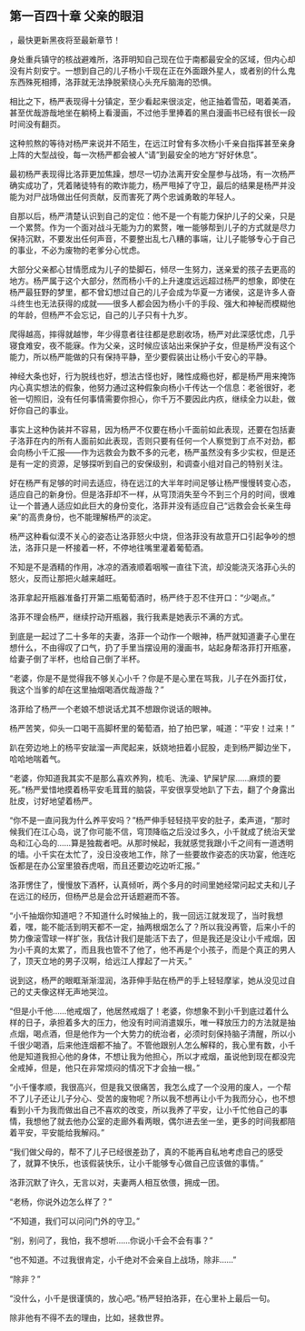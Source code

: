 ## 第一百四十章 父亲的眼泪
，最快更新黑夜将至最新章节！

身处重兵镇守的核战避难所，洛菲明知自己现在位于南都最安全的区域，但内心却没有片刻安宁。一想到自己的儿子杨小千现在正在外面跟外星人，或者别的什么鬼东西殊死相搏，洛菲就无法挣脱萦绕心头充斥脑海的恐惧。

相比之下，杨严表现得十分镇定，至少看起来很淡定，他正抽着雪茄，喝着美酒，甚至优哉游哉地坐在躺椅上看漫画，不过他手里捧着的黑白漫画书已经有很长一段时间没有翻页。

这种煎熬的等待对杨严来说并不陌生，在远江时曾有多次杨小千亲自指挥甚至亲身上阵的大型战役，每一次杨严都会被人“请”到最安全的地方“好好休息”。

最初杨严表现得比洛菲更加焦躁，想尽一切办法离开安全屋参与战场，有一次杨严确实成功了，凭着赌徒特有的欺诈能力，杨严甩掉了守卫，最后的结果是杨严并没能为对尸战场做出任何贡献，反而害死了两个忠诚勇敢的年轻人。

自那以后，杨严清楚认识到自己的定位：他不是一个有能力保护儿子的父亲，只是一个累赘。作为一个面对战斗无能为力的累赘，唯一能够帮到儿子的方式就是尽力保持沉默，不要发出任何声音，不要整出乱七八糟的事端，让儿子能够专心于自己的事业，不必为废物的老爹分心忧虑。

大部分父亲都心甘情愿成为儿子的垫脚石，倾尽一生努力，送亲爱的孩子去更高的地方。杨严属于这个大部分，然而杨小千的上升速度远远超过杨严的想象，即使在杨严最狂野的梦里，都不曾幻想过自己的儿子会成为华夏一方诸侯，这是许多人奋斗终生也无法获得的成就——很多人都会因为杨小千的手段、强大和神秘而模糊他的年龄，但杨严不会忘记，自己的儿子只有十九岁。

爬得越高，摔得就越惨，年少得意者往往都是悲剧收场，杨严对此深感忧虑，几乎寝食难安，夜不能寐。作为父亲，这时候应该站出来保护子女，但是杨严没有这个能力，所以杨严能做的只有保持平静，至少要假装出让杨小千安心的平静。

神经大条也好，行为脱线也好，想法古怪也好，赌性成瘾也好，都是杨严用来掩饰内心真实想法的假象，他努力通过这种假象向杨小千传达一个信息：老爸很好，老爸一切照旧，没有任何事情需要你担心，你千万不要因此内疚，继续全力以赴，做好你自己的事业。

事实上这种伪装并不容易，因为杨严不仅要在杨小千面前如此表现，还要在包括妻子洛菲在内的所有人面前如此表现，否则只要有任何一个人察觉到丁点不对劲，都会向杨小千汇报——作为远救会为数不多的元老，杨严虽然没有多少实权，但是还是有一定的资源，足够探听到自己的安保级别，和调查小组对自己的特别关注。

好在杨严有足够的时间去适应，待在远江的大半年时间足够让杨严慢慢转变心态，适应自己的新身份。但是洛菲却不一样，从穹顶消失至今不到三个月的时间，很难让一个普通人适应如此巨大的身份变化，洛菲并没有适应自己“远救会会长亲生母亲”的高贵身份，也不能理解杨严的淡定。

杨严这种看似漠不关心的姿态让洛菲怒火中烧，但洛菲没有故意开口引起争吵的想法，洛菲只是一杯接着一杯，不停地往嘴里灌着葡萄酒。

不知是不是酒精的作用，冰凉的酒液顺着咽喉一直往下流，却没能浇灭洛菲心头的怒火，反而让那把火越来越旺。

洛菲拿起开瓶器准备打开第二瓶葡萄酒时，杨严终于忍不住开口：“少喝点。”

洛菲不理会杨严，继续拧动开瓶器，我行我素是她表示不满的方式。

到底是一起过了二十多年的夫妻，洛菲一个动作一个眼神，杨严就知道妻子心里在想什么，不由得叹了口气，扔了手里当摆设用的漫画书，站起身帮洛菲打开瓶塞，给妻子倒了半杯，也给自己倒了半杯。

“老婆，你是不是觉得我不够关心小千？你是不是心里在骂我，儿子在外面打仗，我这个当爹的却在这里抽烟喝酒优哉游哉？”

洛菲给了杨严一个老娘不想说话尤其不想跟你说话的眼神。

杨严苦笑，仰头一口喝干高脚杯里的葡萄酒，拍了拍巴掌，喊道：“平安！过来！”

趴在旁边地上的杨平安跐溜一声爬起来，妖娆地扭着小屁股，走到杨严脚边坐下，哈哈地喘着气。

“老婆，你知道我其实不是那么喜欢养狗，梳毛、洗澡、铲屎铲尿……麻烦的要死。”杨严爱惜地摸着杨平安毛茸茸的脑袋，平安很享受地趴了下去，翻了个身露出肚皮，讨好地望着杨严。

“你不是一直问我为什么养平安吗？”杨严伸手轻轻挠平安的肚子，柔声道，“那时候我们在江心岛，说了你可能不信，穹顶降临之后没过多久，小千就成了统治天堂岛和江心岛的……算是独裁者吧。从那时候起，我就感觉我跟小千之间有一道透明的墙。小千实在太忙了，没日没夜地工作，除了一些要故作姿态的庆功宴，他连吃饭都是在办公室里狼吞虎咽，而且还要边吃边听汇报。”

洛菲愣住了，慢慢放下酒杯，认真倾听，两个多月的时间里她经常问起丈夫和儿子在远江的经历，但杨严总是会岔开话题避而不答。

“小千抽烟你知道吧？不知道什么时候抽上的，我一回远江就发现了，当时我想着，嘿，能不能活到明天都不一定，抽两根烟怎么了？所以我没再管，后来小千的势力像滚雪球一样扩张，我估计我们是能活下去了，但是我还是没让小千戒烟，因为小千真的太累了，而且我也管不了他了，他不再是个小孩子，而是个真正的男人了，顶天立地的男子汉啊，给远江人撑起了一片天。”

说到这，杨严的眼眶渐渐湿润，洛菲伸手贴在杨严的手上轻轻摩挲，她从没见过自己的丈夫像这样无声地哭泣。

“但是小千他……他戒烟了，他居然戒烟了！老婆，你想象不到小千到底过着什么样的日子，承担着多大的压力，他没有时间消遣娱乐，唯一释放压力的方法就是抽点烟，喝点酒，但是他作为一个大势力的统治者，必须时刻保持脑子清醒，所以小千很少喝酒，后来他连烟都不抽了。不管他跟别人怎么解释的，我心里有数，小千他是知道我担心他的身体，不想让我为他担心，所以才戒烟，虽说他到现在都没完全戒掉，但是，他只在非常烦闷的情况下才会抽一根。”

“小千懂孝顺，我很高兴，但是我又很痛苦，我怎么成了一个没用的废人，一个帮不了儿子还让儿子分心、受苦的废物呢？所以我不想再让小千为我而分心，也不想看到小千为我而做出自己不喜欢的改变，所以我养了平安，让小千忙他自己的事情，我想他了就去他办公室的走廊外看两眼，偶尔进去坐一坐，更多的时间我都陪着平安，平安能给我解闷。”

“我们做父母的，帮不了儿子已经很差劲了，真的不能再自私地考虑自己的感受了，就算不快乐，也该假装快乐，让小千能够专心做自己应该做的事情。”

洛菲沉默了许久，无言以对，夫妻两人相互依偎，拥成一团。

“老杨，你说外边怎么样了？”

“不知道，我们可以问问门外的守卫。”

“别，别问了，我怕，我不想听……你说小千会不会有事？”

“也不知道。不过我很肯定，小千绝对不会亲自上战场，除非……”

“除非？”

“没什么，小千是很谨慎的，放心吧。”杨严轻拍洛菲，在心里补上最后一句。

除非他有不得不去的理由，比如，拯救世界。


